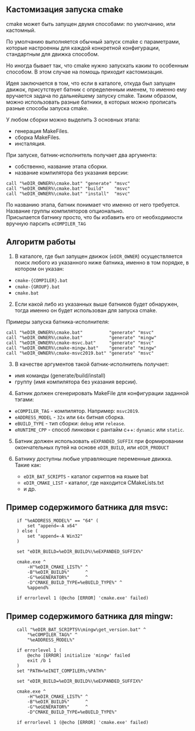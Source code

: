 ﻿
Кастомизация запуска cmake  
--------------------------

cmake может быть запущен двумя способами: по умолчанию, или кастомный.

По умолчанию выполняется обычный запуск cmake с параметрами,
которые настроенны для каждой конкретной конфигурации,
стандартным для движка способом.  
                                 
Но иногда бывает так, что cmake нужно запускать каким то особенным способом.
В этом случае на помощь приходит кастомизация.  

Идея заключается в том, что если в каталоге, откуда был запущен движок,
присутствует батник с определенным именем, 
то именно ему вручается задача по дальнейшему запуску cmake.
Таким образом, можно использовать разные батники,
в которых можно прописать разные способы запуска cmake.  

У любом сборки можно выделить 3 основных этапа:  
  - генерация MakeFiles.  
  - сборка MakeFiles.  
  - инсталяция.  

При запуске, батник-исполнитель получает два аргумента:  
  - собственно, название этапа сборки.  
  - название компилятора без указания версии:  
```
call "%eDIR_OWNER%\cmake.bat" "generate" "msvc"
call "%eDIR_OWNER%\cmake.bat" "build"    "msvc"
call "%eDIR_OWNER%\cmake.bat" "install"  "msvc"
```

По названию этапа, батник понимает что именно от него требуется.  
Название группы компиляторов опционально.  
Присылается батнику просто, 
что бы избавить его от необходимости вручную парсить `eCOMPILER_TAG`



## Алгоритм работы

1. В каталоге, где был запущен движок (`eDIR_OWNER`) 
осуществляется поиск любого из указанного ниже батника,
именно в том порядке, в котором он указан:
  - `cmake-{COMPILER}.bat`  
  - `cmake-{GROUP}.bat`  
  - `cmake.bat`  

2. Если какой либо из указанных выше батников будет обнаружен,
тогда именно он будет использован для запуска cmake.  

Примеры запуска батника-исполнителя:  
```
call "%eDIR_OWNER%\cmake.bat"          "generate" "msvc"
call "%eDIR_OWNER%\cmake.bat"          "generate" "mingw"
call "%eDIR_OWNER%\cmake-msvc.bat"     "generate" "msvc"
call "%eDIR_OWNER%\cmake-mingw.bat"    "generate" "mingw"
call "%eDIR_OWNER%\cmake-msvc2019.bat" "generate" "msvc"
```

3. В качестве аргументов такой батник-исполнитель получает:  
  - имя команды (generate/build/install)  
  - группу (имя компилятора без указания версии).  

4. Батник должен сгенерировать MakeFile для конфигурации заданной тэгами:  
  - `eCOMPILER_TAG`  - компилятор. Например: `msvc2019`.  
  - `eADDRESS_MODEL` - `32х` или `64х` битная сборка.  
  - `eBUILD_TYPE`    - тип сборки: `debug` или `release`.  
  - `eRUNTIME_CPP`   - способ линковки с рантайм с++: `dynamic` или `static`.  

5. Батник должен использовать `eEXPANDED_SUFFIX` 
при формировании окончательных путей на основе `eDIR_BUILD`, 
или `eDIR_PRODUCT`  

6. Батнику доступны любые управляющие переменные движка.  
   Такие как:  
     - `eDIR_BAT_SCRIPTS` - каталог скриптов на языке bat  
     - `eDIR_CMAKE_LIST` - каталог, где находится CMakeLists.txt  
     - и др.  


## Пример содержимого батника для msvc:

```
    if "%eADDRESS_MODEL%" == "64" (
        set "append=-A x64"
    ) else (
        set "append=-A Win32"
    )                            

    set "eDIR_BUILD=%eDIR_BUILD%\%eEXPANDED_SUFFIX%"

    cmake.exe ^
        -H"%eDIR_CMAKE_LIST%" ^
        -B"%eDIR_BUILD%"      ^
        -G"%eGENERATOR%"      ^
        -D"CMAKE_BUILD_TYPE=%eBUILD_TYPE%" ^
        %append%

    if errorlevel 1 (@echo [ERROR] 'cmake.exe' failed)
```

## Пример содержимого батника для mingw:

```
    call "%eDIR_BAT_SCRIPTS%\mingw\get_version.bat" ^
        "%eCOMPILER_TAG%" ^
        "%eADDRESS_MODEL%"

    if errorlevel 1 (
        @echo [ERROR] initialize 'mingw' failed
        exit /b 1
    )
    set "PATH=%eINIT_COMPILER%;%PATH%"

    set "eDIR_BUILD=%eDIR_BUILD%\%eEXPANDED_SUFFIX%"

    cmake.exe ^
        -H"%eDIR_CMAKE_LIST%" ^
        -B"%eDIR_BUILD%"      ^
        -G"%eGENERATOR%"      ^
        -D"CMAKE_BUILD_TYPE=%eBUILD_TYPE%"

    if errorlevel 1 (@echo [ERROR] 'cmake.exe' failed)
```
